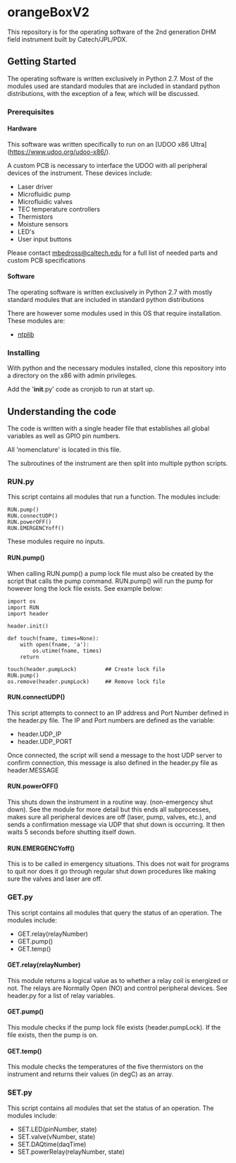 # orangeBoxV2

This repository is for the operating software of the 2nd generation DHM field instrument built by Catech/JPL/PDX.

## Getting Started

The operating software is written exclusively in Python 2.7. Most of the modules used are standard modules that are included in standard python distributions, with the exception of a few, which will be discussed.

### Prerequisites

#### Hardware

This software was written specifically to run on an [UDOO x86 Ultra] (https://www.udoo.org/udoo-x86/).

A custom PCB is necessary to interface the UDOO with all peripheral devices of the instrument. These devices include:

* Laser driver
* Microfluidic pump
* Microfluidic valves
* TEC temperature controllers
* Thermistors
* Moisture sensors
* LED's
* User input buttons

Please contact mbedross@caltech.edu for a full list of needed parts and custom PCB specifications

#### Software

The operating software is written exclusively in Python 2.7 with mostly standard modules that are included in standard python distributions

There are however some modules used in this OS that require installation. These modules are:

* [ntplib](https://pypi.python.org/pypi/ntplib/)

### Installing

With python and the necessary modules installed, clone this repository into a directory on the x86 with admin privileges.

Add the '__init__.py' code as cronjob to run at start up.

## Understanding the code

The code is written with a single header file that establishes all global variables as well as GPIO pin numbers.

All 'nomenclature' is located in this file.

The subroutines of the instrument are then split into multiple python scripts.

### RUN.py

This script contains all modules that run a function. The modules include:

```
RUN.pump()
RUN.connectUDP()
RUN.powerOFF()
RUN.EMERGENCYoff()
```

These modules require no inputs.

#### RUN.pump()

When calling RUN.pump() a pump lock file must also be created by the script that calls the pump command. RUN.pump() will run the pump for however long the lock file exists. See example below:

```
import os
import RUN
import header

header.init()

def touch(fname, times=None):
    with open(fname, 'a'):
        os.utime(fname, times)
    return

touch(header.pumpLock)         ## Create lock file
RUN.pump()
os.remove(header.pumpLock)     ## Remove lock file
```

#### RUN.connectUDP()

This script attempts to connect to an IP address and Port Number defined in the header.py file. The IP and Port numbers are defined as the variable:

* header.UDP_IP
* header.UDP_PORT

Once connected, the script will send a message to the host UDP server to confirm connection, this message is also defined in the header.py file as header.MESSAGE

#### RUN.powerOFF()

This shuts down the instrument in a routine way. (non-emergency shut down). See the module for more detail but this ends all subprocesses, makes sure all peripheral devices are off (laser, pump, valves, etc.), and sends a confirmation message via UDP that shut down is occurring. It then waits 5 seconds before shutting itself down.

#### RUN.EMERGENCYoff()

This is to be called in emergency situations. This does not wait for programs to quit nor does it go through regular shut down procedures like making sure the valves and laser are off.

### GET.py

This script contains all modules that query the status of an operation. The modules include:

* GET.relay(relayNumber)
* GET.pump()
* GET.temp()

#### GET.relay(relayNumber)

This module returns a logical value as to whether a relay coil is energized or not. The relays are Normally Open (NO) and control peripheral devices. See header.py for a list of relay variables.

#### GET.pump()

This module checks if the pump lock file exists (header.pumpLock). If the file exists, then the pump is on.

#### GET.temp()

This module checks the temperatures of the five thermistors on the instrument and returns their values (in degC) as an array.

### SET.py

This script contains all modules that set the status of an operation. The modules include:

* SET.LED(pinNumber, state)
* SET.valve(vNumber, state)
* SET.DAQtime(daqTime)
* SET.powerRelay(relayNumber, state)

